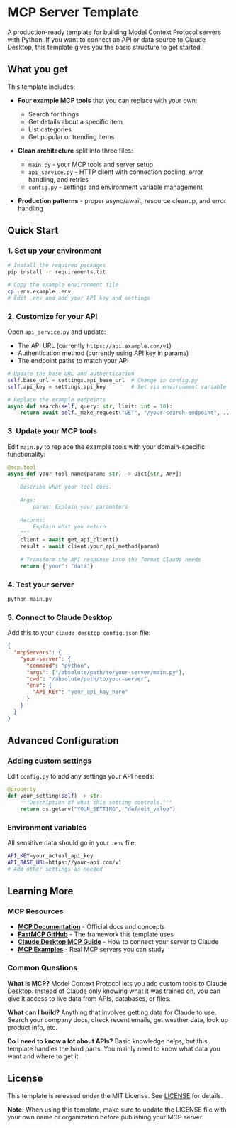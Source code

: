 # MCP Server Template

A production-ready template for building Model Context Protocol servers with Python. If you want to connect an API or data source to Claude Desktop, this template gives you the basic structure to get started.

## What you get

This template includes:

- **Four example MCP tools** that you can replace with your own:
  - Search for things
  - Get details about a specific item
  - List categories 
  - Get popular or trending items

- **Clean architecture** split into three files:
  - `main.py` - your MCP tools and server setup
  - `api_service.py` - HTTP client with connection pooling, error handling, and retries
  - `config.py` - settings and environment variable management

- **Production patterns** - proper async/await, resource cleanup, and error handling

## Quick Start

### 1. Set up your environment

```bash
# Install the required packages
pip install -r requirements.txt

# Copy the example environment file
cp .env.example .env
# Edit .env and add your API key and settings
```

### 2. Customize for your API

Open `api_service.py` and update:
- The API URL (currently `https://api.example.com/v1`)
- Authentication method (currently using API key in params)
- The endpoint paths to match your API

```python
# Update the base URL and authentication
self.base_url = settings.api_base_url  # Change in config.py
self.api_key = settings.api_key        # Set via environment variable

# Replace the example endpoints
async def search(self, query: str, limit: int = 10):
    return await self._make_request("GET", "/your-search-endpoint", ...)
```

### 3. Update your MCP tools

Edit `main.py` to replace the example tools with your domain-specific functionality:

```python
@mcp.tool
async def your_tool_name(param: str) -> Dict[str, Any]:
    """
    Describe what your tool does.
    
    Args:
        param: Explain your parameters
        
    Returns:
        Explain what you return
    """
    client = await get_api_client()
    result = await client.your_api_method(param)
    
    # Transform the API response into the format Claude needs
    return {"your": "data"}
```

### 4. Test your server

```bash
python main.py
```

### 5. Connect to Claude Desktop

Add this to your `claude_desktop_config.json` file:

```json
{
  "mcpServers": {
    "your-server": {
      "command": "python",
      "args": ["/absolute/path/to/your-server/main.py"],
      "cwd": "/absolute/path/to/your-server",
      "env": {
        "API_KEY": "your_api_key_here"
      }
    }
  }
}
```

## Advanced Configuration

### Adding custom settings

Edit `config.py` to add any settings your API needs:

```python
@property
def your_setting(self) -> str:
    """Description of what this setting controls."""
    return os.getenv("YOUR_SETTING", "default_value")
```

### Environment variables

All sensitive data should go in your `.env` file:

```bash
API_KEY=your_actual_api_key
API_BASE_URL=https://your-api.com/v1
# Add other settings as needed
```

## Learning More

### MCP Resources

- **[MCP Documentation](https://modelcontextprotocol.io/docs)** - Official docs and concepts
- **[FastMCP GitHub](https://github.com/jlowin/fastmcp)** - The framework this template uses
- **[Claude Desktop MCP Guide](https://docs.anthropic.com/en/docs/build-with-claude/mcp)** - How to connect your server to Claude
- **[MCP Examples](https://github.com/modelcontextprotocol/servers)** - Real MCP servers you can study

### Common Questions

**What is MCP?** Model Context Protocol lets you add custom tools to Claude Desktop. Instead of Claude only knowing what it was trained on, you can give it access to live data from APIs, databases, or files.

**What can I build?** Anything that involves getting data for Claude to use. Search your company docs, check recent emails, get weather data, look up product info, etc.

**Do I need to know a lot about APIs?** Basic knowledge helps, but this template handles the hard parts. You mainly need to know what data you want and where to get it.

## License

This template is released under the MIT License. See [LICENSE](LICENSE) for details.

**Note:** When using this template, make sure to update the LICENSE file with your own name or organization before publishing your MCP server.